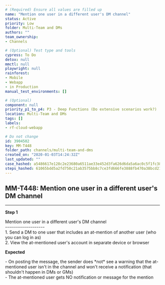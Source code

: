 ```yaml
---
# (Required) Ensure all values are filled up
name: "Mention one user in a different user's DM channel"
status: Active
priority: Low
folder: Multi-Team and DMs
authors: ""
team_ownership: 
- Channels

# (Optional) Test type and tools
cypress: To Do
detox: null
mmctl: null
playwright: null
rainforest: 
- Mobile
- Webapp
- in Production
manual_test_environments: []

# (Optional)
component: null
priority_p1_to_p4: P3 - Deep Functions (Do extensive scenarios work?)
location: Multi-Team and DMs
tags: []
labels: 
- rf-cloud-webapp

# Do not change
id: 3904502
key: MM-T448
folder_path: channels/multi-team-and-dms
created_on: "2020-01-03T14:24:32Z"
last_updated: ""
case_hashed: a5486617e128c2e23680a6511ae33e452d3fa626d6da5a6ac0c5f1fc38b1dac7c4bc6c7256e650ec48cc707b9b1b65ce
steps_hashed: 61065bdd5a2fd750c21ab3575bb8c7ce3fd666fe3888fb470a38bcd2119fbf3c31977fb197054ce7274483c20312ec55
---
```


## MM-T448: Mention one user in a different user's DM channel

---

**Step 1**

Mention one user in a different user's DM channel\
\--------------------\
1\. Send a DM to one user that includes an at-mention of another user (who you can log in as)\
2\. View the at-mentioned user's account in separate device or browser

**Expected**

\- On posting the message, the sender does \*not\* see a warning that the at-mentioned user isn't in the channel and won't receive a notification (that shouldn't happen in DMs or GMs)\
\- The at-mentioned user gets NO notification or message for the mention
